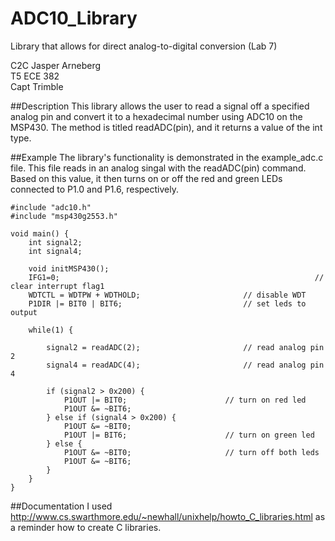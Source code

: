 ADC10_Library
=============

Library that allows for direct analog-to-digital conversion (Lab 7)

C2C Jasper Arneberg  
T5 ECE 382  
Capt Trimble  

##Description
This library allows the user to read a signal off a specified analog pin and convert it to a hexadecimal number using ADC10 on the MSP430. The method is titled readADC(pin), and it returns a value of the int type.

##Example
The library's functionality is demonstrated in the example_adc.c file. This file reads in an analog singal with the readADC(pin) command. Based on this value, it then turns on or off the red and green LEDs connected to P1.0 and P1.6, respectively.
```
#include "adc10.h"
#include "msp430g2553.h"

void main() {
	int signal2;
	int signal4;

	void initMSP430();
	IFG1=0; 														// clear interrupt flag1
	WDTCTL = WDTPW + WDTHOLD;						// disable WDT
	P1DIR |= BIT0 | BIT6;							// set leds to output

	while(1) {

		signal2 = readADC(2);						// read analog pin 2
		signal4 = readADC(4);						// read analog pin 4

		if (signal2 > 0x200) {
			P1OUT |= BIT0;						// turn on red led
			P1OUT &= ~BIT6;
		} else if (signal4 > 0x200) {
			P1OUT &= ~BIT0;
			P1OUT |= BIT6;						// turn on green led
		} else {
			P1OUT &= ~BIT0;						// turn off both leds
			P1OUT &= ~BIT6;
		}
	}
}
````

##Documentation
I used http://www.cs.swarthmore.edu/~newhall/unixhelp/howto_C_libraries.html as a reminder how to create C libraries.
